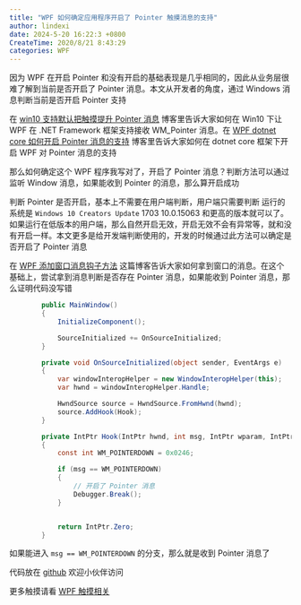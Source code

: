 ```yaml
---
title: "WPF 如何确定应用程序开启了 Pointer 触摸消息的支持"
author: lindexi
date: 2024-5-20 16:22:3 +0800
CreateTime: 2020/8/21 8:43:29
categories: WPF
---
```


因为 WPF 在开启 Pointer 和没有开启的基础表现是几乎相同的，因此从业务层很难了解到当前是否开启了 Pointer 消息。本文从开发者的角度，通过 Windows 消息判断当前是否开启 Pointer 支持

<!--more-->


<!-- CreateTime:2020/8/21 8:43:29 -->

在 [win10 支持默认把触摸提升 Pointer 消息](https://blog.lindexi.com/post/win10-%E6%94%AF%E6%8C%81%E9%BB%98%E8%AE%A4%E6%8A%8A%E8%A7%A6%E6%91%B8%E6%8F%90%E5%8D%87-Pointer-%E6%B6%88%E6%81%AF.html) 博客里告诉大家如何在 Win10 下让 WPF 在 .NET Framework 框架支持接收 WM_Pointer 消息。在 [WPF dotnet core 如何开启 Pointer 消息的支持](https://blog.lindexi.com/post/WPF-dotnet-core-%E5%A6%82%E4%BD%95%E5%BC%80%E5%90%AF-Pointer-%E6%B6%88%E6%81%AF%E7%9A%84%E6%94%AF%E6%8C%81.html ) 博客里告诉大家如何在 dotnet core 框架下开启 WPF 对 Pointer 消息的支持

那么如何确定这个 WPF 程序我写对了，开启了 Pointer 消息？判断方法可以通过监听 Window 消息，如果能收到 Pointer 的消息，那么算开启成功

判断 Pointer 是否开启，基本上不需要在用户端判断，用户端只需要判断 运行的系统是 `Windows 10 Creators Update` 1703 10.0.15063 和更高的版本就可以了。如果运行在低版本的用户端，那么自然开启无效，开启无效不会有异常等，就和没有开启一样。本文更多是给开发端判断使用的，开发的时候通过此方法可以确定是否开启了 Pointer 消息

在 [WPF 添加窗口消息钩子方法](https://blog.lindexi.com/post/WPF-%E6%B7%BB%E5%8A%A0%E7%AA%97%E5%8F%A3%E6%B6%88%E6%81%AF%E9%92%A9%E5%AD%90%E6%96%B9%E6%B3%95.html) 这篇博客告诉大家如何拿到窗口的消息。在这个基础上，尝试拿到消息判断是否存在 Pointer 消息，如果能收到 Pointer 消息，那么证明代码没写错

```csharp
        public MainWindow()
        {
            InitializeComponent();

            SourceInitialized += OnSourceInitialized;
        }

        private void OnSourceInitialized(object sender, EventArgs e)
        {
            var windowInteropHelper = new WindowInteropHelper(this);
            var hwnd = windowInteropHelper.Handle;

            HwndSource source = HwndSource.FromHwnd(hwnd);
            source.AddHook(Hook);
        }

        private IntPtr Hook(IntPtr hwnd, int msg, IntPtr wparam, IntPtr lparam, ref bool handled)
        {
            const int WM_POINTERDOWN = 0x0246;

            if (msg == WM_POINTERDOWN)
            {
                // 开启了 Pointer 消息
                Debugger.Break();
            }


            return IntPtr.Zero;
        }
```

如果能进入 `msg == WM_POINTERDOWN` 的分支，那么就是收到 Pointer 消息了

代码放在 [github](https://github.com/lindexi/lindexi_gd/tree/a91924abc9c0254edfb8bb567a66c6e796d3a7dd/KemjawyecawDurbahelal) 欢迎小伙伴访问

更多触摸请看 [WPF 触摸相关](https://blog.lindexi.com/post/WPF-%E8%A7%A6%E6%91%B8%E7%9B%B8%E5%85%B3.html )

